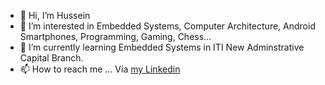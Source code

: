 - 👋 Hi, I’m Hussein
- 👀 I’m interested in Embedded Systems, Computer Architecture, Android Smartphones, Programming, Gaming, Chess...
- 🌱 I’m currently learning Embedded Systems in ITI New Adminstrative Capital Branch.
- 📫 How to reach me ... Via [my Linkedin](https://www.linkedin.com/in/hussein-albaqary-87745699/)

<!---
HusseinMuhammad/HusseinMuhammad is a ✨ special ✨ repository because its `README.md` (this file) appears on your GitHub profile.
You can click the Preview link to take a look at your changes.
--->
